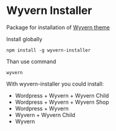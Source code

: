# Wyvern Installer
Package for installation of [Wyvern theme](https://github.com/madesane/wyvern)

Install globally
```
npm install -g wyvern-installer
```

Than use command
```
wyvern
```

With wyvern-installer you could install:
* Wordpress + Wyvern + Wyvern Child
* Wordpress + Wyvern + Wyvern Shop
* Wordpress + Wyvern
* Wyvern + Wyvern Child
* Wyvern